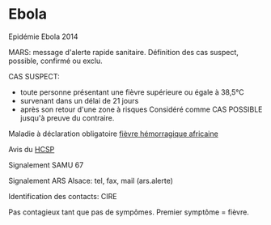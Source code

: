 Ebola
=====

Epidémie Ebola 2014

MARS: message d'alerte rapide sanitaire. Définition des cas suspect, possible, confirmé ou exclu.

CAS SUSPECT: 
- toute personne présentant une fièvre supérieure ou égale à 38,5°C
- survenant dans un délai de 21 jours
- après son retour d'une zone à risques
Considéré comme CAS POSSIBLE jusqu'à preuve du contraire.

Maladie à déclaration obligatoire [fièvre hémorragique africaine](https://www.formulaires.modernisation.gouv.fr/gf/cerfa_12200.do)

Avis du [HCSP](http://www.hcsp.fr/explore.cgi/avisrapportsdomaine?clefr=414)

Signalement SAMU 67

Signalement ARS Alsace: tel, fax, mail (ars.alerte)

Identification des contacts: CIRE

Pas contagieux tant que pas de sympômes. Premier symptôme = fièvre.
